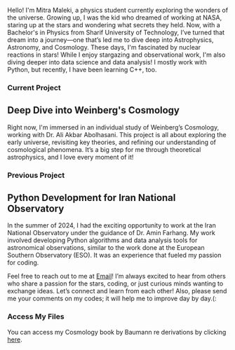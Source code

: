 Hello! I'm Mitra Maleki, a physics student currently exploring the wonders of the universe. Growing up, I was the kid who dreamed of working at NASA, staring up at the stars and wondering what secrets they held. Now, with a Bachelor's in Physics from Sharif University of Technology, I’ve turned that dream into a journey—one that’s led me to dive deep into Astrophysics, Astronomy, and Cosmology. These days, I'm fascinated by nuclear reactions in stars! While I enjoy stargazing and observational work, I'm also diving deeper into data science and data analysis! I mostly work with Python, but recently, I have been learning C++, too.

### Current Project

## Deep Dive into Weinberg's Cosmology

Right now, I'm immersed in an individual study of Weinberg’s Cosmology, working with Dr. Ali Akbar Abolhasani. This project is all about exploring the early universe, revisiting key theories, and refining our understanding of cosmological phenomena. It’s a big step for me through theoretical astrophysics, and I love every moment of it!

### Previous Project

## Python Development for Iran National Observatory

In the summer of 2024, I had the exciting opportunity to work at the Iran National Observatory under the guidance of Dr. Amin Farhang. My work involved developing Python algorithms and data analysis tools for astronomical observations, similar to the work done at the European Southern Observatory (ESO). It was an experience that fueled my passion for coding.

Feel free to reach out to me at [Email](mailto:mitramalekiy@gmail.com)! I’m always excited to hear from others who share a passion for the stars, coding, or just curious minds wanting to exchange ideas. Let’s connect and learn from each other!
Also, please send me your comments on my codes; it will help me to improve day by day.(:


### Access My Files

You can access my Cosmology book by Baumann re derivations by clicking [here](https://drive.google.com/drive/folders/1zZXXEmaMxbcW2_ejNytByNcWc7InKgOY?usp=sharing).
